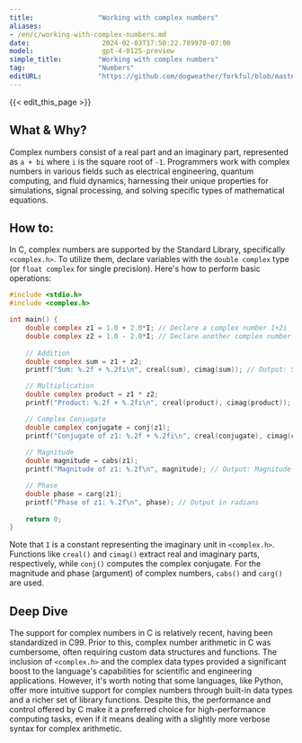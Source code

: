 ```yaml
---
title:                "Working with complex numbers"
aliases:
- /en/c/working-with-complex-numbers.md
date:                  2024-02-03T17:50:22.789970-07:00
model:                 gpt-4-0125-preview
simple_title:         "Working with complex numbers"
tag:                  "Numbers"
editURL:              "https://github.com/dogweather/forkful/blob/master/content/en/c/working-with-complex-numbers.md"
---
```


{{< edit_this_page >}}

## What & Why?

Complex numbers consist of a real part and an imaginary part, represented as `a + bi` where `i` is the square root of `-1`. Programmers work with complex numbers in various fields such as electrical engineering, quantum computing, and fluid dynamics, harnessing their unique properties for simulations, signal processing, and solving specific types of mathematical equations.

## How to:

In C, complex numbers are supported by the Standard Library, specifically `<complex.h>`. To utilize them, declare variables with the `double complex` type (or `float complex` for single precision). Here's how to perform basic operations:

```c
#include <stdio.h>
#include <complex.h>

int main() {
    double complex z1 = 1.0 + 2.0*I; // Declare a complex number 1+2i
    double complex z2 = 1.0 - 2.0*I; // Declare another complex number 1-2i
    
    // Addition
    double complex sum = z1 + z2;
    printf("Sum: %.2f + %.2fi\n", creal(sum), cimag(sum)); // Output: Sum: 2.00 + 0.00i

    // Multiplication
    double complex product = z1 * z2;
    printf("Product: %.2f + %.2fi\n", creal(product), cimag(product)); // Output: Product: 5.00 + 0.00i

    // Complex Conjugate
    double complex conjugate = conj(z1);
    printf("Conjugate of z1: %.2f + %.2fi\n", creal(conjugate), cimag(conjugate)); // Output: Conjugate of z1: 1.00 - 2.00i
    
    // Magnitude
    double magnitude = cabs(z1);
    printf("Magnitude of z1: %.2f\n", magnitude); // Output: Magnitude of z1: 2.24

    // Phase
    double phase = carg(z1);
    printf("Phase of z1: %.2f\n", phase); // Output in radians
    
    return 0;
}
```
Note that `I` is a constant representing the imaginary unit in `<complex.h>`. Functions like `creal()` and `cimag()` extract real and imaginary parts, respectively, while `conj()` computes the complex conjugate. For the magnitude and phase (argument) of complex numbers, `cabs()` and `carg()` are used.

## Deep Dive

The support for complex numbers in C is relatively recent, having been standardized in C99. Prior to this, complex number arithmetic in C was cumbersome, often requiring custom data structures and functions. The inclusion of `<complex.h>` and the complex data types provided a significant boost to the language's capabilities for scientific and engineering applications. However, it's worth noting that some languages, like Python, offer more intuitive support for complex numbers through built-in data types and a richer set of library functions. Despite this, the performance and control offered by C make it a preferred choice for high-performance computing tasks, even if it means dealing with a slightly more verbose syntax for complex arithmetic.
